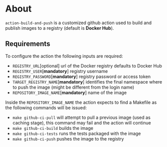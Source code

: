 # About

`action-build-and-push` is a customized github action used to build and publish images to a registry (default is **Docker Hub**).

## Requirements

To configure the action the following inputs are required:

- `REGISTRY_URL`[optional] url of the Docker registry defaults to Docker Hub
- `REGISTRY_USER`[**mandatory**] registry username
- `REGISTRY_PASSWORD`[**mandatory**] registry password or access token
- `TARGET_REGISTRY_NAME`[**mandatory**] identifies the final namespace where to push the image (might be different from the login name)
- `REPOSITORY_IMAGE_NAME`[**mandatory**] name of the image

Inside the `REPOSITORY_IMAGE_NAME` the action expects to find a Makefile as the following commands will be issued:

- `make github-ci-pull` will attempt to pull a previous image (used as caching stage), this command may fail and the action will continue
- `make github-ci-build` builds the image
- `make github-ci-tests` runs the tests packaged with the image
- `make github-ci-push` pushes the image to the registry

